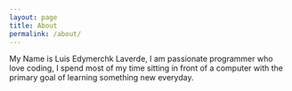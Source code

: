 ```yaml
---
layout: page
title: About
permalink: /about/
---
```


My Name is Luis Edymerchk Laverde, I am passionate programmer who love coding, I spend most of my time sitting in front of a computer with the primary goal of learning something new everyday.